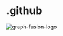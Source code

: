 # .github
![graph-fusion-logo](https://github.com/user-attachments/assets/f5888c55-330d-412c-b0ec-7e6aabbc32a8)
